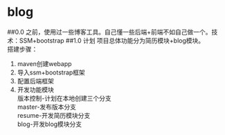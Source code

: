 # blog
##0.0 之前，使用过一些博客工具。自己懂一些后端+前端不如自己做一个。技术：SSM+bootstrap
##1.0 计划
项目总体功能分为简历模块+blog模块。   
搭建步骤：
1. maven创建webapp
2. 导入ssm+bootstrap框架
3. 配置后端框架
4. 开发功能模块   
   版本控制-计划在本地创建三个分支   
   master-发布版本分支  
   resume-开发简历模块分支   
   blog-开发blog模块分支
   